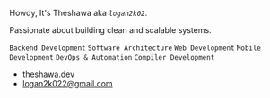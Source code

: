 Howdy, It's Theshawa aka *`logan2k02`*.

Passionate about building clean and scalable systems.

`Backend Development` `Software Architecture` `Web Development` `Mobile Development` `DevOps & Automation` `Compiler Development`

- [theshawa.dev](https://theshawa.dev)
- [logan2k022@gmail.com](mailto:logan2k022@gmail.com)


